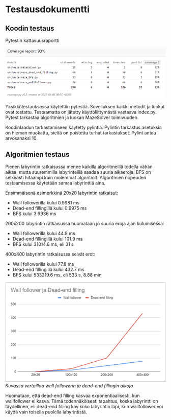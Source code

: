 # Testausdokumentti

## Koodin testaus

Pytestin kattavuusraportti

![raportti](./kuvat/testaus-kattavuus.PNG)

Yksikkötestauksessa käytettiin pytestiä. Sovelluksen kaikki metodit ja luokat ovat testattu. Testaamatta on jätetty käyttöliittymästä vastaava index.py. Pytest tarkastaa algoritmien ja luokan MazeSolver toimivuuden.

Koodinlaadun tarkastamiseen käytetty pylintiä. Pylintin tarkastus asetuksia on hieman muokattu, sieltä on poistettu turhat tarkastukset. Pylint antaa arvosanaksi 10.

## Algoritmien testaus

Pienen labyrintin ratkaisussa menee kaikilla algoritmeillä todella vähän aikaa, mutta suuremmilla labyrinteillä saadaa suuria aikaeroja. BFS on selkeästi hitaampi kuin molemmat algoritmit. Algoritmien nopeuden testaamisessa käytetään samaa labyrinttiä aina.

Ensimmäisenä esimerkkinä 20x20 labyrintin ratkaisut:
- Wall followerilla kului 0.9981 ms
- Dead-end fillingillä kului 0.9975 ms
- BFS kului 3.9936 ms

200x200 labyrintin ratkaisussa huomataan jo suuria eroja ajan kulumisessa:
- Wall followerilla kului 44.9 ms
- Dead-end fillingillä kului 101.9 ms
- BFS kului 31014.6 ms, eli 31 s

400x400 labyrintin ratkaisussa selvät erot:
- Wall followerilla kului 77.8 ms
- Dead-end fillingillä kului 432.7 ms
- BFS kului 533219.6 ms, eli 533 s, 8.88 min

![vertailu](./kuvat/testaus-nopeuksien-vertailu.PNG)  
*Kuvassa vertaillaa wall followerin ja dead-end fillingin aikoja*

Huomataan, että dead-end filling kasvaa exponentiaalisesti, kun wallfollower ei kasva. Tämä todennäköisesti tapahtuu, koska labyrintti on täydellinen, eli dead-end filling käy koko labyrintin läpi, kun wallfollower voi käydä vain toisella puolella labyrintistä.
